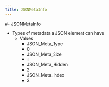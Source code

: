```yaml
---
Title: JSONMetaInfo
---
```


#- JSONMetaInfo
- Types of metadata a JSON element can have
	- Values
		- JSON_Meta_Type
		- 0
		- JSON_Meta_Size
		- 1
		- JSON_Meta_Hidden
		- 2
		- JSON_Meta_Index
		- 3


